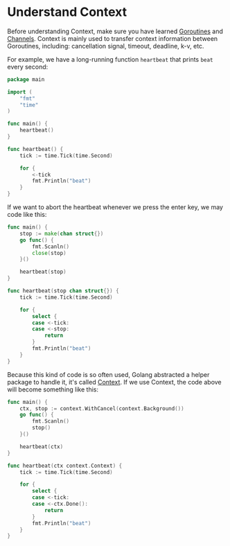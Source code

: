 # Understand Context

Before understanding Context, make sure you have learned [Goroutines](https://tour.golang.org/concurrency/1) and [Channels](https://tour.golang.org/concurrency/2). Context is mainly used to transfer context information between Goroutines, including: cancellation signal, timeout, deadline, k-v, etc.

For example, we have a long-running function `heartbeat` that prints `beat` every second:

```go
package main

import (
    "fmt"
    "time"
)

func main() {
    heartbeat()
}

func heartbeat() {
    tick := time.Tick(time.Second)

    for {
        <-tick
        fmt.Println("beat")
    }
}
```

If we want to abort the heartbeat whenever we press the enter key, we may code like this:

```go
func main() {
    stop := make(chan struct{})
    go func() {
        fmt.Scanln()
        close(stop)
    }()

    heartbeat(stop)
}

func heartbeat(stop chan struct{}) {
    tick := time.Tick(time.Second)

    for {
        select {
        case <-tick:
        case <-stop:
            return
        }
        fmt.Println("beat")
    }
}
```

Because this kind of code is so often used, Golang abstracted a helper package to handle it, it's called [Context](https://golang.org/pkg/context/). If we use Context, the code above will become something like this:

```go
func main() {
    ctx, stop := context.WithCancel(context.Background())
    go func() {
        fmt.Scanln()
        stop()
    }()

    heartbeat(ctx)
}

func heartbeat(ctx context.Context) {
    tick := time.Tick(time.Second)

    for {
        select {
        case <-tick:
        case <-ctx.Done():
            return
        }
        fmt.Println("beat")
    }
}
```
